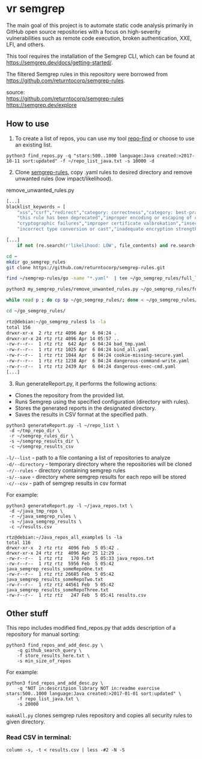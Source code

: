 # vr semgrep
The main goal of this project is to automate static code analysis primarily in GitHub open source repositories with a focus on high-severity vulnerabilities such as remote code execution, broken authentication, XXE, LFI, and others.

This tool requires the installation of the Semgrep CLI, which can be found at https://semgrep.dev/docs/getting-started/.

The filtered Semgrep rules in this repository were borrowed from https://github.com/returntocorp/semgrep-rules. 

source: \
https://github.com/returntocorp/semgrep-rules \
https://semgrep.dev/explore
## How to use
1. To create a list of repos, you can use my tool [repo-find](https://github.com/jkob-sec/repo-find) or choose to use an existing list.

```console
python3 find_repos.py -q "stars:500..1000 language:Java created:>2017-10-11 sort:updated" -f ~/repo_list_java.txt -s 10000 -d
```

2. Clone [semgrep-rules](https://github.com/returntocorp/semgrep-rules), copy .yaml rules to desired directory and remove unwanted rules (low impact/likelihood).

remove_unwanted_rules.py
```python
[...]
blacklist_keywords = [
    "xss","csrf","redirect","category: correctness","category: best-practice",
    "this rule has been deprecated","improper encoding or escaping of output",
    "cryptographic failures","improper certificate valbrokation","insecure-resteasy-deserialization",
    "incorrect type conversion or cast","inadequate encryption strength"]

[...]
    if not (re.search(r'likelihood: LOW', file_contents) and re.search(r'impact: LOW', file_contents)):
```

```bash
cd ~
mkdir go_semgrep_rules
git clone https://github.com/returntocorp/semgrep-rules.git

find ~/semgrep-rules/go -name "*.yaml"  | tee ~/go_semgrep_rules/full_list.txt > /dev/null

python3 my_semgrep_rules/remove_unwanted_rules.py ~/go_semgrep_rules/full_list.txt | tee ~/go_semgrep_rules/list.txt > /dev/null

while read p ; do cp $p ~/go_semgrep_rules/; done < ~/go_semgrep_rules/list.txt

cd ~/go_semgrep_rules/

rtz@debian:~/go_semgrep_rules$ ls -la 
total 156
drwxr-xr-x  2 rtz rtz 4096 Apr  6 04:24 .
drwxr-xr-x 24 rtz rtz 4096 Apr 14 05:57 ..
-rw-r--r--  1 rtz rtz  642 Apr  6 04:24 bad_tmp.yaml
-rw-r--r--  1 rtz rtz 1025 Apr  6 04:24 bind_all.yaml
-rw-r--r--  1 rtz rtz 1044 Apr  6 04:24 cookie-missing-secure.yaml
-rw-r--r--  1 rtz rtz 1238 Apr  6 04:24 dangerous-command-write.yaml
-rw-r--r--  1 rtz rtz 2439 Apr  6 04:24 dangerous-exec-cmd.yaml
[...]
```

3. Run generateReport.py, it performs the following actions:
- Clones the repository from the provided list.
- Runs Semgrep using the specified configuration (directory with rules).
- Stores the generated reports in the designated directory.
- Saves the results in CSV format at the specified path.

```console
python3 generateReport.py -l ~/repo_list \
 -d ~/tmp_repo_dir \
 -r ~/semgrep_rules_dir \
 -s ~/semgrep_results_dir \
 -c ~/semgrep_results_csv
```
`-l/--list` - path to a file contaning a list of repositories to analyze \
`-d/--directory` - temporary directory where the repositories will be cloned \
`-r/--rules` - directory containing semgrep rules  \
`-s/--save` - directory where semgrep results for each repo will be stored \
`-c/--csv` - path of semgrep results in csv format

For example:
```console
python3 generateReport.py -l ~/java_repos.txt \ 
 -d ~/java_tmp_repo \
 -r ~/java_semgrep_rules \
 -s ~/java_semgrep_results \
 -c ~/results.csv
```
```console
rtz@debian:~/Java_repos_all_example$ ls -la 
total 116
drwxr-xr-x  2 rtz rtz  4096 Feb  5 05:42 .
drwxr-xr-x 24 rtz rtz  4096 Apr 25 12:29 ..
-rw-r--r--  1 rtz rtz   170 Feb  5 05:33 java_repos.txt
-rw-r--r--  1 rtz rtz  5956 Feb  5 05:42 java_semgrep_results_someRepoOne.txt
-rw-r--r--  1 rtz rtz 26685 Feb  5 05:42 java_semgrep_results_someRepoTwo.txt
-rw-r--r--  1 rtz rtz 44561 Feb  5 05:42 java_semgrep_results_someRepoThree.txt
-rw-r--r--  1 rtz rtz   247 Feb  5 05:41 results.csv
```

## Other stuff

This repo includes modified find_repos.py that adds description of a repository for manual sorting:
```console
python3 find_repos_and_add_desc.py \
    -q github_search_query \
    -f store_results_here.txt \
    -s min_size_of_repos
```

For example:
```console
python3 find_repos_and_add_desc.py \
    -q "NOT in:descritpion library NOT in:readme exercise stars:500..1000 language:Java created:>2017-01-01 sort:updated" \
    -f repo_list_java.txt \
    -s 20000
```

`makeAll.py` clones semgrep rules repository and copies all security rules to given directory.

### Read CSV in terminal:
```
column -s, -t < results.csv | less -#2 -N -S 
```
